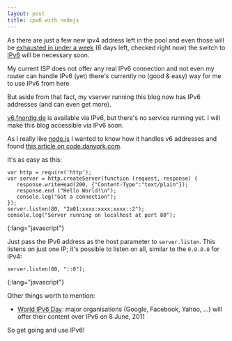 ```yaml
---
layout: post
title: ipv6 with nodejs
---
```


As there are just a few new ipv4 address left in the pool and even those will be [exhausted in under a week](http://inetcore.com/project/ipv4ec/index_en.html) (6 days left, checked right now) the switch to [IPv6](http://en.wikipedia.org/wiki/Ipv6) will be necessary soon.

My current ISP does not offer any real IPv6 connection and not even my router can handle IPv6 (yet) there's currently no (good & easy) way for me to use IPv6 from here.

But aside from that fact, my vserver running this blog now has IPv6 addresses (and can even get more).

[v6.fnordig.de](http://v6.fnordig.de) is available via IPv6, but there's no service running yet.
I will make this blog accessible via IPv6 soon.

As I really like [node.js](http://nodejs.org/) I wanted to know how it handles v6 addresses and found [this article on code.danyork.com](http://code.danyork.com/2011/01/20/testing-node-js-with-ipv6-first-step-does-it-work/).

It's as easy as this:

    var http = require('http');
    var server = http.createServer(function (request, response) {
       response.writeHead(200, {"Content-Type":"text/plain"});
       response.end ("Hello World!\n");
       console.log("Got a connection");
    });
    server.listen(80, "2a01:xxxx:xxxx:xxxx::2");
    console.log("Server running on localhost at port 80");
{:lang="javascript"}

Just pass the IPv6 address as the host parameter to `server.listen`.
This listens on just one IP; it's possible to listen on all, similar to the `0.0.0.0` for IPv4:

    server.listen(80, "::0");
{:lang="javascript"}

Other things worth to mention:

* [World IPv6 Day](http://isoc.org/wp/worldipv6day/): major organisations (Google, Facebook, Yahoo, ...) will offer their content over IPv6 on 8 June, 2011

So get going and use IPv6!
